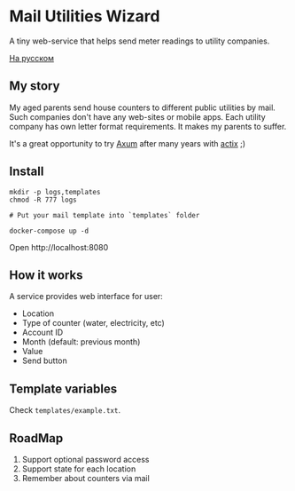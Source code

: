 # Mail Utilities Wizard

A tiny web-service that helps send meter readings to utility companies.

[На русском](README.ru.md)

## My story

My aged parents send house counters to different public utilities by mail. Such companies don't have any web-sites or mobile apps.
Each utility company has own letter format requirements. It makes my parents to suffer.

It's a great opportunity to try [Axum](https://github.com/tokio-rs/axum) after many years with [actix](https://github.com/actix/actix-web) ;)

## Install

```shell
mkdir -p logs,templates
chmod -R 777 logs

# Put your mail template into `templates` folder

docker-compose up -d
```

Open http://localhost:8080

## How it works

A service provides web interface for user:

- Location
- Type of counter (water, electricity, etc)
- Account ID
- Month (default: previous month)
- Value
- Send button

## Template variables

Check `templates/example.txt`.

## RoadMap

1. Support optional password access 
2. Support state for each location
3. Remember about counters via mail